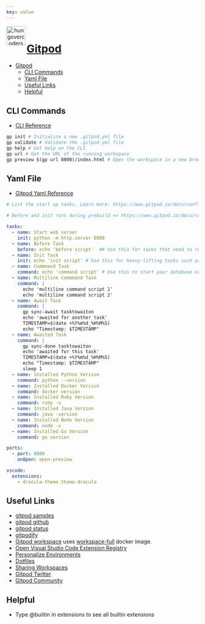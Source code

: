 ```yaml
---
key: value
---
```


<header class="site-header">
  <a href="https://blog.hungovercoders.com"><img alt="hungovercoders" src="../assets/logo3.ico"
    width=50px align="left"></a>
</header>

# [Gitpod](https://www.gitpod.io)

- [Gitpod](#gitpod)
  - [CLI Commands](#cli-commands)
  - [Yaml File](#yaml-file)
  - [Useful Links](#useful-links)
  - [Helpful](#helpful)

## CLI Commands

- [CLI Reference](https://www.gitpod.io/docs/references/gitpod-cli)

```bash
gp init # Initialize a new .gitpod.yml file
gp validate # Validate the .gitpod.yml file
gp help # Get help on the CLI
gp url # Get the URL of the running workspace
gp preview $(gp url 8000)/index.html # Open the workspace in a new browser tab for path and port specified
```

## Yaml File

- [Gitpod Yaml Reference](https://www.gitpod.io/docs/references/gitpod-yml)


```yaml
# List the start up tasks. Learn more: https://www.gitpod.io/docs/configure/workspaces/tasks

# Before and init runs during prebuild => https://www.gitpod.io/docs/configure/projects/prebuilds

tasks:
  - name: Start web server
    init: python -m http.server 8000
  - name: Before Task 
    before: echo 'before script'  ## Use this for tasks that need to run before init and before command. For example, customize the terminal or install global project dependencies.
  - name: Init Task
    init: echo 'init script' # Use this for heavy-lifting tasks such as downloading dependencies or compiling source code.
  - name: Commmand Task
    command: echo 'command script' # Use this to start your database or development server.
  - name: Multiline Commmand Task
    command: |
      echo 'multiline command script 1' 
      echo 'multiline command script 2' 
  - name: Await Task
    command: |
      gp sync-await tasktowaiton
      echo 'awaited for another task'
      TIMESTAMP=$(date +%Y%m%d_%H%M%S)
      echo "Timestamp: $TIMESTAMP"
  - name: Awaited Task
    command: |
      gp sync-done tasktowaiton
      echo 'awaited for this task'
      TIMESTAMP=$(date +%Y%m%d_%H%M%S)
      echo "Timestamp: $TIMESTAMP"
      sleep 1
  - name: Installed Python Version
    command: python --version
  - name: Installed Docker Version
    command: docker version
  - name: Installed Ruby Version
    command: ruby -v
  - name: Installed Java Version
    command: java -version
  - name: Installed Node Version
    command: node -v
  - name: Installed Go Version
    command: go version

ports:
  - port: 8000
    onOpen: open-preview

vscode:
  extensions:
    - dracula-theme.theme-dracula


```

## Useful Links

- [gitpod samples](https://github.com/gitpod-samples)
- [gitpod github](https://github.com/gitpod-io)
- [gitpod status](https://www.gitpodstatus.com/)
- [gitpodify](https://www.gitpod.io/guides/gitpodify)
- [Gitpod workspace](https://www.gitpod.io/docs/configure/workspaces/workspace-image) uses [workspace-full](https://hub.docker.com/r/gitpod/workspace-full) docker image.
- [Open Visual Studio Code Extension Registry](https://open-vsx.org/)
- [Personalize Environments](https://www.gitpod.io/blog/personalize-your-gitpod-workspace-environment)
- [Dotfiles](https://github.com/gitpod-samples/demo-dotfiles-with-gitpod)
- [Sharing Workspaces](https://www.gitpod.io/docs/configure/workspaces/collaboration)
- [Gitpod Twitter](https://twitter.com/gitpod)
- [Gitpod Community](https://discord.com/channels/816244985187008514/816249489911185418)

## Helpful

- Type @builtin in extensions to see all builtin extensions

